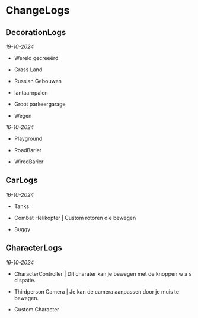 # ChangeLogs

## DecorationLogs

*19-10-2024*

- Wereld gecreeërd

- Grass Land

- Russian Gebouwen 

- lantaarnpalen 

- Groot parkeergarage 

- Wegen

*16-10-2024*

- Playground

- RoadBarier

- WiredBarier

## CarLogs

*16-10-2024*

- Tanks

- Combat Helikopter | Custom rotoren die bewegen

- Buggy

## CharacterLogs

*16-10-2024*

- CharacterController | Dit charater kan je bewegen met de knoppen w a s d spatie.

- Thirdperson Camera | Je kan de camera aanpassen door je muis te bewegen.
  
- Custom Character
